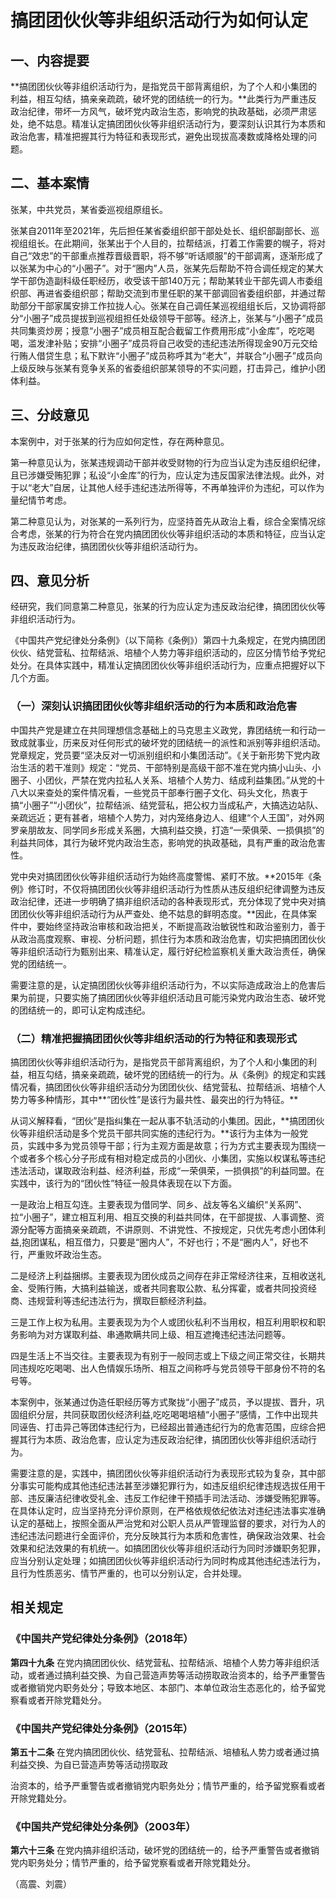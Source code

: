 # 搞团团伙伙等非组织活动行为如何认定

## 一、内容提要

**搞团团伙伙等非组织活动行为，是指党员干部背离组织，为了个人和小集团的利益，相互勾结，搞亲亲疏疏，破坏党的团结统一的行为。**此类行为严重违反政治纪律，带坏一方风气，破坏党内政治生态，影响党的执政基础，必须严肃惩处，绝不姑息。精准认定搞团团伙伙等非组织活动行为，要深刻认识其行为本质和政治危害，精准把握其行为特征和表现形式，避免出现拔高凑数或降格处理的问题。

## 二、基本案情

张某，中共党员，某省委巡视组原组长。

张某自2011年至2021年，先后担任某省委组织部干部处处长、组织部副部长、巡视组组长。在此期间，张某出于个人目的，拉帮结派，打着工作需要的幌子，将对自己“效忠”的干部重点推荐晋级晋职，将不够“听话顺服”的干部调离，逐渐形成了以张某为中心的“小圈子”。对于“圈内”人员，张某先后帮助不符合调任规定的某大学干部伪造副科级任职经历，收受该干部140万元；帮助某转业干部先调人市委组织部、再进省委组织部；帮助交流到市里任职的某干部调回省委组织部，并通过帮助部分干部家属安排工作拉拢人心。张某在自己调任某巡视组组长后，又协调将部分“小圈子”成员提拔到巡视组担任处级领导干部等。经济上，张某与“小圈子”成员共同集资炒房；授意“小圈子”成员相互配合截留工作费用形成“小金库”，吃吃喝喝，滥发津补贴；安排“小圈子”成员将自己收受的违纪违法所得现金90万元交给行贿人借贷生息；私下默许“小圈子”成员称呼其为“老大”，并联合“小圈子”成员向上级反映与张某有竞争关系的省委组织部某领导的不实问题，打击异己，维护小团体利益。

## 三、分歧意见

本案例中，对于张某的行为应如何定性，存在两种意见。

第一种意见认为，张某违规调动干部并收受财物的行为应当认定为违反组织纪律，且已涉嫌受贿犯罪；私设“小金库”的行为，应认定为违反国家法律法规。此外，对于以“老大”自居，让其他人经手违纪违法所得等，不再单独评价为违纪，可以作为量纪情节考虑。

第二种意见认为，对张某的一系列行为，应坚持首先从政治上看，综合全案情况综合考虑，张某的行为符合在党内搞团团伙伙等非组织活动的本质和特征，应当认定为违反政治纪律，搞团团伙伙等非组织活动行为。

## 四、意见分析

经研究，我们同意第二种意见，张某的行为应认定为违反政治纪律，搞团团伙伙等非组织活动行为。

《中国共产党纪律处分条例》（以下简称《条例》）第四十九条规定，在党内搞团团伙伙、结党营私、拉帮结派、培植个人势力等非组织活动的，应区分情节给予党纪处分。在具体实践中，精准认定搞团团伙伙等非组织活动行为，应重点把握好以下几个方面。

### （一）深刻认识搞团团伙伙等非组织活动的行为本质和政治危害

中国共产党是建立在共同理想信念基础上的马克思主义政党，靠团结统一和行动一致成就事业，历来反对任何形式的破坏党的团结统一的派性和派别等非组织活动。党章规定，党员要“坚决反对一切派别组织和小集团活动”。《关于新形势下党内政治生活的若干准则》规定：“党员、干部特别是高级干部不准在党内搞小山头、小圈子、小团伙，严禁在党内拉私人关系、培植个人势力、结成利益集团。”从党的十八大以来查处的案件情况看，一些党员干部奉行圈子文化、码头文化，热衷于搞“小圈子”“小团伙”，拉帮结派、结党营私，把公权力当成私产，大搞选边站队、亲疏远近；更有甚者，培植个人势力，对内笼络身边人、组建“个人王国”，对外网罗亲朋故友、同学同乡形成关系圈，大搞利益交换，打造“一荣俱荣、一损俱损”的利益共同体，其行为破坏党内政治生态，影响党的执政基础，具有严重的政治危害性。

党中央对搞团团伙伙等非组织活动行为始终高度警惕、紧盯不放。**2015年《条例》修订时，不仅将搞团团伙伙等非组织活动行为性质从违反组织纪律调整为违反政治纪律，还进一步明确了搞非组织活动的各种表现形式，充分体现了党中央对搞团团伙伙等非组织活动行为从严查处、绝不姑息的鲜明态度。**因此，在具体案件中，要始终坚持政治审核和政治把关，不断提高政治敏锐性和政治鉴别力，善于从政治高度观察、审视、分析问题，抓住行为本质和政治危害，切实把搞团团伙伙等非组织活动行为甄别出来、精准认定，履行好纪检监察机关重大政治责任，确保党的团结统一。

需要注意的是，认定搞团团伙伙等非组织活动行为，不以实际造成政治上的危害后果为前提，只要实施了搞团团伙伙等非组织活动且可能污染党内政治生态、破坏党的团结统一的，即可认定构成违纪。

### （二）精准把握搞团团伙伙等非组织活动的行为特征和表现形式

搞团团伙伙等非组织活动行为，是指党员干部背离组织，为了个人和小集团的利益，相互勾结，搞亲亲疏疏，破坏党的团结统一的行为。从《条例》的规定和实践情况看，搞团团伙伙等非组织活动分为团团伙伙、结党营私、拉帮结派、培植个人势力等多种情形，其中**“团伙性”是该行为最共性、最突出的行为特征。**

从词义解释看，“团伙”是指纠集在一起从事不轨活动的小集团。因此，**搞团团伙伙等非组织活动是多个党员干部共同实施的违纪行为。**该行为主体为一般党员，实践中多为党员领导干部；行为主观方面是故意；行为方式主要表现为围绕一个或者多个核心分子形成有相对稳定成员的小团伙、小集团，实施以权谋私等违纪违法活动，谋取政治利益、经济利益，形成“一荣俱荣，一损俱损”的利益同盟。在实践中，该行为的“团伙性”特征一般具体表现在以下方面。

一是政治上相互勾连。主要表现为借同学、同乡、战友等名义编织“关系网”、拉“小圈子”，建立相互利用、相互交换的利益共同体，在干部提拔、人事调整、资源分配等方面搞亲亲疏疏，不讲原则、不讲党性、不按规定，只优先考虑小团体利益,抱团谋私，相互借力，只要是“圈内人”，不好也行；不是“圈内人”，好也不行，严重败坏政治生态。

二是经济上利益捆绑。主要表现为团伙成员之间存在非正常经济往来，互相收送礼金、受贿行贿，大搞利益输送，或者共同套取公款、私分挥霍，或者共同投资经商、违规营利等违纪违法行为，撰取巨额经济利益。

三是工作上权为私用。主要表现为为个人或团伙私利不当用权，相互利用职权和职务影响为对方谋取利益、串通欺瞒共同上级、相互遮掩违纪违法问题等。

四是生活上不当交往。主要表现为有别于一般同志或上下级之间正常交往，长期共同违规吃吃喝喝、出人色情娱乐场所、相互之间称呼与党员领导干部身份不符的名号等。

本案例中，张某通过伪造任职经历等方式聚拢“小圈子”成员，予以提拔、晋升，巩固组织分层，共同获取团伙经济利益,吃吃喝喝培植“小圈子”感情，工作中出现共同诬告、打击异己等团体违纪行为，已经超出普通违纪行为的危害范围，应综合把握其行为本质、政治危害，应认定为违反政治纪律，搞团团伙伙等非组织活动行为。

需要注意的是，实践中，搞团团伙伙等非组织活动行为表现形式较为复杂，其中部分事实可能构成其他违纪违法甚至涉嫌犯罪行为，如违反组织纪律违规选拔任用干部、违反廉洁纪律收受礼金、违反工作纪律干预插手司法活动、涉嫌受贿犯罪等。在具体认定时，应当坚持充分评价原则，在严格依规依纪依法对违纪违法事实准确认定的基础上，按照全面从严治党和对公职人员从严管理监督的要求，对行为人的违纪违法问题进行全面评价，充分反映其行为本质和危害性，确保政治效果、社会效果和纪法效果的有机统一。如搞团团伙伙等非组织活动行为同时涉嫌职务犯罪，应当分别认定处理；如搞团团伙伙等非组织活动行为同时构成其他违纪违法行为，且行为性质恶劣、情节严重的，也可以分别认定，合并处理。

## 相关规定

### 《中国共产党纪律处分条例》（2018年）

**第四十九条** 在党内搞团团伙伙、结党营私、拉帮结派、培植个人势力等非组织活动，或者通过搞利益交换、为自己营造声势等活动捞取政治资本的，给予严重警告或者撤销党内职务处分；导致本地区、本部门、本单位政治生态恶化的，给予留党察看或者开除党籍处分。

### 《中国共产党纪律处分条例》（2015年）

**第五十二条** 在党内搞团团伙伙、结党营私、拉帮结派、培植私人势力或者通过搞利益交换、为自已营造声势等活动捞取政

治资本的，给予严重警告或者撤销党内职务处分；情节严重的，给予留党察看或者开除党籍处分。

### 《中国共产党纪律处分条例》（2003年）

**第六十三条** 在党内搞非组织活动，破坏党的团结统一的，给予严重警告或者撤销党内职务处分；情节严重的，给予留党察看或者开除党籍处分。

（高震、刘震）